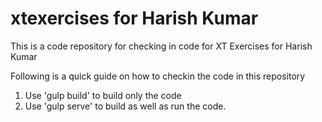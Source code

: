 # xtexercises for Harish Kumar
This is a code repository for checking in code for XT Exercises for Harish Kumar

Following is a quick guide on how to checkin the code in this repository

1. Use 'gulp build' to build only the code
2. Use 'gulp serve' to build as well as run the code.
 